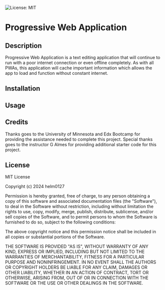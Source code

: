 ![License: MIT](https://img.shields.io/badge/License-MIT-yellow.svg)

# Progressive Web Application

## Description

Progressive Web Application is a text editing application that will continue to run with a poor internet connection or even offline completely. As with all PWAs, this application will cache important information which allows the app to load and function without constant internet.

## Installation



## Usage



## Credits

Thanks goes to the University of Minnesota and Edx Bootcamp for providing the assistance needed to complete this project. Special thanks goes to the instructor G Almes for providing additional starter code for this project.

## License

MIT License

Copyright (c) 2024 helm0127

Permission is hereby granted, free of charge, to any person obtaining a copy
of this software and associated documentation files (the "Software"), to deal
in the Software without restriction, including without limitation the rights
to use, copy, modify, merge, publish, distribute, sublicense, and/or sell
copies of the Software, and to permit persons to whom the Software is
furnished to do so, subject to the following conditions:

The above copyright notice and this permission notice shall be included in all
copies or substantial portions of the Software.

THE SOFTWARE IS PROVIDED "AS IS", WITHOUT WARRANTY OF ANY KIND, EXPRESS OR
IMPLIED, INCLUDING BUT NOT LIMITED TO THE WARRANTIES OF MERCHANTABILITY,
FITNESS FOR A PARTICULAR PURPOSE AND NONINFRINGEMENT. IN NO EVENT SHALL THE
AUTHORS OR COPYRIGHT HOLDERS BE LIABLE FOR ANY CLAIM, DAMAGES OR OTHER
LIABILITY, WHETHER IN AN ACTION OF CONTRACT, TORT OR OTHERWISE, ARISING FROM,
OUT OF OR IN CONNECTION WITH THE SOFTWARE OR THE USE OR OTHER DEALINGS IN THE
SOFTWARE.
















